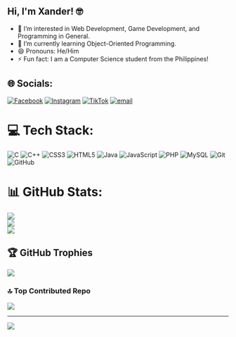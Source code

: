 ## Hi, I'm Xander! 🤓

- 👀 I’m interested in Web Development, Game Development, and Programming in General.
- 🌱 I’m currently learning Object-Oriented Programming.
- 😄 Pronouns: He/Him
- ⚡ Fun fact: I am a Computer Science student from the Philippines!


## 🌐 Socials:
[![Facebook](https://img.shields.io/badge/Facebook-%231877F2.svg?logo=Facebook&logoColor=white)](https://facebook.com/xaxangderder) 
[![Instagram](https://img.shields.io/badge/Instagram-%23E4405F.svg?logo=Instagram&logoColor=white)](https://instagram.com/derderxaxang) 
[![TikTok](https://img.shields.io/badge/TikTok-%23000000.svg?logo=TikTok&logoColor=white)](https://tiktok.com/@xanderderjay) 
[![email](https://img.shields.io/badge/Email-D14836?logo=gmail&logoColor=white)](mailto:xxxcagang@gmail.com) 

# 💻 Tech Stack:
![C](https://img.shields.io/badge/c-%2300599C.svg?style=for-the-badge&logo=c&logoColor=white) ![C++](https://img.shields.io/badge/c++-%2300599C.svg?style=for-the-badge&logo=c%2B%2B&logoColor=white) ![CSS3](https://img.shields.io/badge/css3-%231572B6.svg?style=for-the-badge&logo=css3&logoColor=white) ![HTML5](https://img.shields.io/badge/html5-%23E34F26.svg?style=for-the-badge&logo=html5&logoColor=white) ![Java](https://img.shields.io/badge/java-%23ED8B00.svg?style=for-the-badge&logo=openjdk&logoColor=white) ![JavaScript](https://img.shields.io/badge/javascript-%23323330.svg?style=for-the-badge&logo=javascript&logoColor=%23F7DF1E) ![PHP](https://img.shields.io/badge/php-%23777BB4.svg?style=for-the-badge&logo=php&logoColor=white) ![MySQL](https://img.shields.io/badge/mysql-4479A1.svg?style=for-the-badge&logo=mysql&logoColor=white) ![Git](https://img.shields.io/badge/git-%23F05033.svg?style=for-the-badge&logo=git&logoColor=white) ![GitHub](https://img.shields.io/badge/github-%23121011.svg?style=for-the-badge&logo=github&logoColor=white)
# 📊 GitHub Stats:
![](https://github-readme-stats.vercel.app/api?username=Code-DER&theme=aura&hide_border=false&include_all_commits=true&count_private=true)<br/>
![](https://nirzak-streak-stats.vercel.app/?user=Code-DER&theme=aura&hide_border=false)<br/>
![](https://github-readme-stats.vercel.app/api/top-langs/?username=Code-DER&theme=aura&hide_border=false&include_all_commits=true&count_private=true&layout=compact)

## 🏆 GitHub Trophies
![](https://github-profile-trophy.vercel.app/?username=Code-DER&theme=radical&no-frame=false&no-bg=false&margin-w=4)

### 🔝 Top Contributed Repo
![](https://github-contributor-stats.vercel.app/api?username=Code-DER&limit=3&theme=radical&combine_all_yearly_contributions=true)

---
[![](https://visitcount.itsvg.in/api?id=Code-DER&icon=0&color=7)](https://visitcount.itsvg.in)

<!-- Proudly created with GPRM ( https://gprm.itsvg.in ) -->
